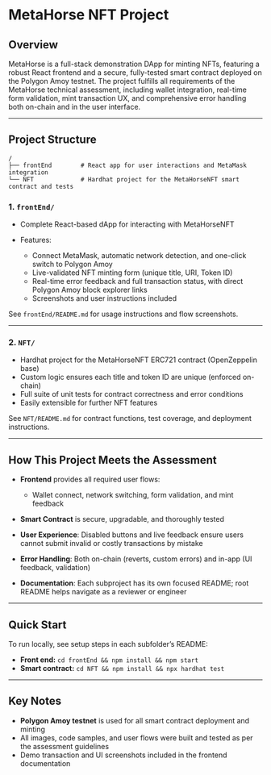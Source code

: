 # MetaHorse NFT Project

## Overview

MetaHorse is a full-stack demonstration DApp for minting NFTs, featuring a robust React frontend and a secure, fully-tested smart contract deployed on the Polygon Amoy testnet.
The project fulfills all requirements of the MetaHorse technical assessment, including wallet integration, real-time form validation, mint transaction UX, and comprehensive error handling both on-chain and in the user interface.

---

## Project Structure

```
/
├── frontEnd        # React app for user interactions and MetaMask integration
└── NFT             # Hardhat project for the MetaHorseNFT smart contract and tests
```

### **1. `frontEnd/`**

* Complete React-based dApp for interacting with MetaHorseNFT
* Features:

  * Connect MetaMask, automatic network detection, and one-click switch to Polygon Amoy
  * Live-validated NFT minting form (unique title, URI, Token ID)
  * Real-time error feedback and full transaction status, with direct Polygon Amoy block explorer links
  * Screenshots and user instructions included

See `frontEnd/README.md` for usage instructions and flow screenshots.

---

### **2. `NFT/`**

* Hardhat project for the MetaHorseNFT ERC721 contract (OpenZeppelin base)
* Custom logic ensures each title and token ID are unique (enforced on-chain)
* Full suite of unit tests for contract correctness and error conditions
* Easily extensible for further NFT features

See `NFT/README.md` for contract functions, test coverage, and deployment instructions.

---

## How This Project Meets the Assessment

* **Frontend** provides all required user flows:

  * Wallet connect, network switching, form validation, and mint feedback
* **Smart Contract** is secure, upgradable, and thoroughly tested
* **User Experience**: Disabled buttons and live feedback ensure users cannot submit invalid or costly transactions by mistake
* **Error Handling**: Both on-chain (reverts, custom errors) and in-app (UI feedback, validation)
* **Documentation**: Each subproject has its own focused README; root README helps navigate as a reviewer or engineer

---

## Quick Start

To run locally, see setup steps in each subfolder’s README:

* **Front end:**
  `cd frontEnd && npm install && npm start`
* **Smart contract:**
  `cd NFT && npm install && npx hardhat test`

---

## Key Notes

* **Polygon Amoy testnet** is used for all smart contract deployment and minting
* All images, code samples, and user flows were built and tested as per the assessment guidelines
* Demo transaction and UI screenshots included in the frontend documentation
